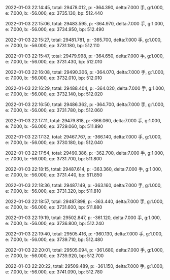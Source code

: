 2022-01-03 22:14:45, total: 29478.012, p: -364.390, delta:7.000 手, g:1.000, e: 7.000, b: -56.000, ep: 3735.130, bp: 512.440

2022-01-03 22:15:06, total: 29483.595, p: -364.970, delta:7.000 手, g:1.000, e: 7.000, b: -56.000, ep: 3734.950, bp: 512.490

2022-01-03 22:15:27, total: 29481.781, p: -365.700, delta:7.000 手, g:1.000, e: 7.000, b: -56.000, ep: 3731.180, bp: 512.110

2022-01-03 22:15:47, total: 29479.998, p: -364.650, delta:7.000 手, g:1.000, e: 7.000, b: -56.000, ep: 3731.430, bp: 512.010

2022-01-03 22:16:08, total: 29490.306, p: -364.070, delta:7.000 手, g:1.000, e: 7.000, b: -56.000, ep: 3732.010, bp: 512.010

2022-01-03 22:16:29, total: 29488.404, p: -364.020, delta:7.000 手, g:1.000, e: 7.000, b: -56.000, ep: 3732.140, bp: 512.020

2022-01-03 22:16:50, total: 29486.362, p: -364.700, delta:7.000 手, g:1.000, e: 7.000, b: -56.000, ep: 3731.780, bp: 512.060

2022-01-03 22:17:11, total: 29479.818, p: -366.060, delta:7.000 手, g:1.000, e: 7.000, b: -56.000, ep: 3729.060, bp: 511.890

2022-01-03 22:17:32, total: 29467.767, p: -366.140, delta:7.000 手, g:1.000, e: 7.000, b: -56.000, ep: 3730.180, bp: 512.040

2022-01-03 22:17:54, total: 29490.386, p: -362.700, delta:7.000 手, g:1.000, e: 7.000, b: -56.000, ep: 3731.700, bp: 511.800

2022-01-03 22:18:15, total: 29487.614, p: -363.360, delta:7.000 手, g:1.000, e: 7.000, b: -56.000, ep: 3731.440, bp: 511.850

2022-01-03 22:18:36, total: 29487.149, p: -363.160, delta:7.000 手, g:1.000, e: 7.000, b: -56.000, ep: 3731.320, bp: 511.810

2022-01-03 22:18:57, total: 29487.898, p: -363.440, delta:7.000 手, g:1.000, e: 7.000, b: -56.000, ep: 3731.600, bp: 511.880

2022-01-03 22:19:19, total: 29502.847, p: -361.120, delta:7.000 手, g:1.000, e: 7.000, b: -56.000, ep: 3736.800, bp: 512.240

2022-01-03 22:19:40, total: 29505.416, p: -360.130, delta:7.000 手, g:1.000, e: 7.000, b: -56.000, ep: 3739.710, bp: 512.480

2022-01-03 22:20:01, total: 29505.094, p: -361.680, delta:7.000 手, g:1.000, e: 7.000, b: -56.000, ep: 3739.920, bp: 512.700

2022-01-03 22:20:22, total: 29509.489, p: -361.150, delta:7.000 手, g:1.000, e: 7.000, b: -56.000, ep: 3741.090, bp: 512.780